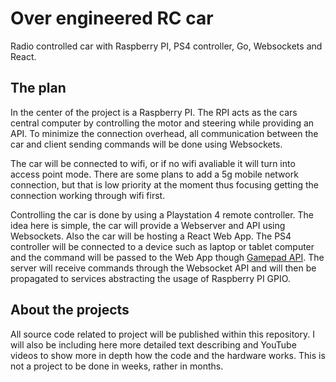 # Over engineered RC car
Radio controlled car with Raspberry PI, PS4 controller, Go, Websockets and React.

## The plan
In the center of the project is a Raspberry PI. The RPI acts as the cars central computer by controlling the motor and steering while providing an API. To minimize the connection overhead, all communication between the car and client sending commands will be done using Websockets.

The car will be connected to wifi, or if no wifi avaliable it will turn into access point mode. There are some plans to add a 5g mobile network connection, but that is low priority at the moment thus focusing getting the connection working through wifi first.

Controlling the car is done by using a Playstation 4 remote controller. The idea here is simple, the car will provide a Webserver and API using Websockets. Also the car will be hosting a React Web App. The PS4 controller will be connected to a device such as laptop or tablet computer and the command will be passed to the Web App though [Gamepad API](https://developer.mozilla.org/en-US/docs/Web/API/Gamepad_API). The server will receive commands through the Websocket API and will then be propagated to services abstracting the usage of Raspberry PI GPIO.

## About the projects
All source code related to project will be published within this repository. I will also be including here more detailed text describing and YouTube videos to show more in depth how the code and the hardware works. This is not a project to be done in weeks, rather in months.
